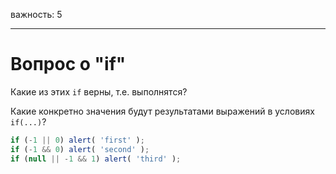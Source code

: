 важность: 5

---

# Вопрос о "if"

Какие из этих `if` верны, т.е. выполнятся?

Какие конкретно значения будут результатами выражений в условиях `if(...)`?

```js
if (-1 || 0) alert( 'first' );
if (-1 && 0) alert( 'second' );
if (null || -1 && 1) alert( 'third' );
```

